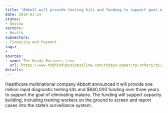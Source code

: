 ```yaml
---
title: "Abbott will provide testing kits and funding to support goal of eliminating malaria"
date: 2019-01-24
states:
- Odisha
sectors:
- Health
subsectors:
- Financing and Payment
tags:
- 
sources:
- name: The Hindu Business Line
  url: https://www.thehindubusinessline.com/todays-paper/tp-others/tp-states/article25997608.ece
details:
---
```


Healthcare multinational company Abbott announced it will provide one million rapid diagnostic testing kits and $840,000 funding over three years to support the goal of eliminating malaria. The funding will support capacity building, including training workers on the ground to screen and report cases into the state’s surveillance system.
